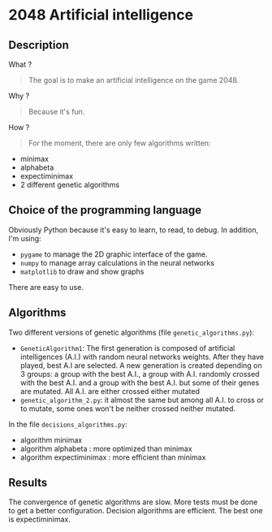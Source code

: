 # 2048 Artificial intelligence

## Description

What ?
> The goal is to make an artificial intelligence on the game 2048.

Why ?
> Because it's fun.
> 
How ?
> For the moment, there are only few algorithms written:
- minimax
- alphabeta
- expectiminimax
- 2 different genetic algorithms

## Choice of the programming language

Obviously Python because it's easy to learn, to read, to debug.
In addition, I'm using:
- `pygame` to manage the 2D graphic interface of the game.
- `numpy` to manage array calculations in the neural networks
- `matplotlib` to draw and show graphs

There are easy to use.

## Algorithms

Two different versions of genetic algorithms (file `genetic_algorithms.py`):

- `GeneticAlgorithm1`: The first generation is composed of artificial intelligences (A.I.) with random neural networks weights. After they have played, best A.I are selected. A new generation is created depending on 3 groups: a group with the best A.I., a group with A.I. randomly crossed with the best A.I. and a group with the best A.I. but some of their genes are mutated. All A.I. are either crossed either mutated
- `genetic_algorithm_2.py`: it almost the same but among all A.I. to cross or to mutate, some ones won't be neither crossed neither mutated.

In the file `decisions_algorithms.py`:

- algorithm minimax
- algorithm alphabeta : more optimized than minimax
- algorithm expectiminimax : more efficient than minimax

## Results

The convergence of genetic algorithms are slow. More tests must be done to get a better configuration.
Decision algorithms are efficient. The best one is expectiminimax.
